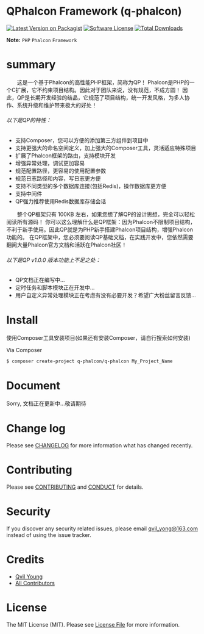 # QPhalcon Framework (q-phalcon)


[![Latest Version on Packagist][ico-version]][link-packagist]
[![Software License][ico-license]](LICENSE.md)
[![Total Downloads][ico-downloads]][link-downloads]


**Note:** ```PHP``` ```Phalcon``` ```Framework```




# summary
　　这是一个基于Phalcon的高性能PHP框架，简称为QP！
Phalcon是PHP的一个C扩展，它不约束项目结构。因此对于团队来说，没有规范，不成方圆！
因此，QP是长期开发经验的结晶，它规范了项目结构，统一开发风格，为多人协作、系统升级和维护带来极大的好处！

###### 以下是QP的特性：

  * 支持Composer，您可以方便的添加第三方组件到项目中
  * 支持更强大的命名空间定义，加上强大的Composer工具，灵活适应特殊项目
  * 扩展了Phalcon框架的路由，支持模块开发
  * 增强异常处理，调试更加容易
  * 规范配置路径，更容易的使用配置参数
  * 规范日志路径和内容，写日志更方便
  * 支持不同类型的多个数据库连接(包括Redis)，操作数据库更方便
  * 支持中间件
  * QP强力推荐使用Redis数据库存储会话


　　整个QP框架只有 100KB 左右，如果您想了解QP的设计思想，完全可以轻松阅读所有源码！
你可以这么理解什么是QP框架：因为Phalcon不限制项目结构，不利于新手使用。因此QP就是为PHP新手搭建Phalcon项目结构，增强Phalcon功能的。
在QP框架中，您必须要阅读QP基础文档，在实践开发中，您依然需要翻阅大量Phalcon官方文档和活跃在Phalcon社区！

###### 以下是QP v1.0.0 版本功能上不足之处：

  * QP文档正在编写中...
  * 定时任务和脚本模块正在开发中...
  * 用户自定义异常处理模块正在考虑有没有必要开发？希望广大粉丝留言反馈...




# Install

使用Composer工具安装项目(如果还有安装Composer，请自行搜索如何安装)

Via Composer

``` bash
$ composer create-project q-phalcon/q-phalcon My_Project_Name
```




# Document

Sorry, 文档正在更新中...敬请期待




# Change log

Please see [CHANGELOG](CHANGELOG.md) for more information what has changed recently.




# Contributing

Please see [CONTRIBUTING](CONTRIBUTING.md) and [CONDUCT](CONDUCT.md) for details.




# Security

If you discover any security related issues, please email qvil_yong@163.com instead of using the issue tracker.




# Credits

- [Qvil Young][link-author]
- [All Contributors][link-contributors]




# License

The MIT License (MIT). Please see [License File](LICENSE.md) for more information.




[ico-version]: https://img.shields.io/packagist/v/yunhack/helloworld.svg?style=flat-square
[link-packagist]: https://packagist.org/packages/yunhack/helloworld


[ico-license]: https://img.shields.io/badge/license-MIT-brightgreen.svg?style=flat-square

[ico-downloads]: https://img.shields.io/packagist/dt/yunhack/helloworld.svg?style=flat-square
[link-downloads]: https://packagist.org/packages/yunhack/helloworld


[link-author]: https://github.com/Qvil-Young
[link-contributors]: ../../contributors
